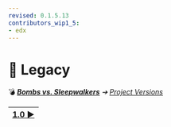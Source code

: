 ```yaml
---
revised: 0.1.5.13
contributors_wip1_5:
- edx
---
```


# 📄 Legacy

💣 ***[Bombs vs. Sleepwalkers](/README.md)** ➔ [Project Versions](/project_versions/readme.md)*

| [1.0 ▶️](/project_versions/wip1_0.md) |
| :-- |
